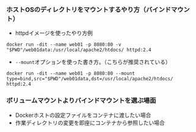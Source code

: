 ### ホストOSのディレクトリをマウントするやり方（バインドマウント）
- httpdイメージを使ったやり方例


```
docker run -dit --name web01 -p 8080:80 -v "$PWD"/web01data:/usr/local/apache2/htdocs/ httpd:2.4
```

- `--mount`オプションを使った書き方。（こちらが推奨されている）
```
docker run -dit --name web01 -p 8080:80 --mount type=bind,src="$PWD"/web01data,dst=/usr/local/apache2/htdocs/ httpd:2.4
```

### ボリュームマウントよりバインドマウントを選ぶ場面
- Dockerホストの設定ファイルをコンテナに渡したい場合
- 作業ディレクトリの変更を即座にコンテナから参照したい場合